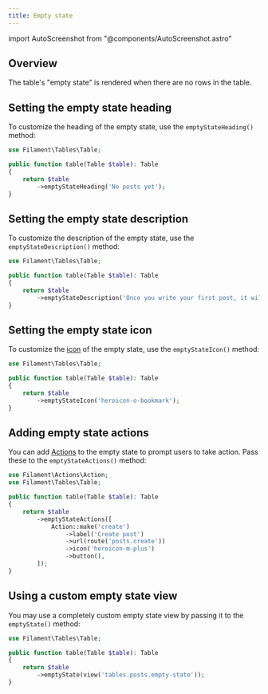 ```yaml
---
title: Empty state
---
```

import AutoScreenshot from "@components/AutoScreenshot.astro"

## Overview

The table's "empty state" is rendered when there are no rows in the table.

<AutoScreenshot name="tables/empty-state" alt="Table with empty state" version="4.x" />

## Setting the empty state heading

To customize the heading of the empty state, use the `emptyStateHeading()` method:

```php
use Filament\Tables\Table;

public function table(Table $table): Table
{
    return $table
        ->emptyStateHeading('No posts yet');
}
```

<AutoScreenshot name="tables/empty-state-heading" alt="Table with customized empty state heading" version="4.x" />

## Setting the empty state description

To customize the description of the empty state, use the `emptyStateDescription()` method:

```php
use Filament\Tables\Table;

public function table(Table $table): Table
{
    return $table
        ->emptyStateDescription('Once you write your first post, it will appear here.');
}
```

<AutoScreenshot name="tables/empty-state-description" alt="Table with empty state description" version="4.x" />

## Setting the empty state icon

To customize the [icon](../styling/icons) of the empty state, use the `emptyStateIcon()` method:

```php
use Filament\Tables\Table;

public function table(Table $table): Table
{
    return $table
        ->emptyStateIcon('heroicon-o-bookmark');
}
```

<AutoScreenshot name="tables/empty-state-icon" alt="Table with customized empty state icon" version="4.x" />

## Adding empty state actions

You can add [Actions](actions) to the empty state to prompt users to take action. Pass these to the `emptyStateActions()` method:

```php
use Filament\Actions\Action;
use Filament\Tables\Table;

public function table(Table $table): Table
{
    return $table
        ->emptyStateActions([
            Action::make('create')
                ->label('Create post')
                ->url(route('posts.create'))
                ->icon('heroicon-m-plus')
                ->button(),
        ]);
}
```

<AutoScreenshot name="tables/empty-state-actions" alt="Table with empty state actions" version="4.x" />

## Using a custom empty state view

You may use a completely custom empty state view by passing it to the `emptyState()` method:

```php
use Filament\Tables\Table;

public function table(Table $table): Table
{
    return $table
        ->emptyState(view('tables.posts.empty-state'));
}
```
